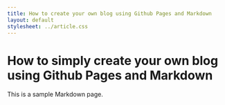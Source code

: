 ```yaml
---
title: How to create your own blog using Github Pages and Markdown
layout: default
stylesheet: ../article.css
---
```


# How to simply create your own blog using Github Pages and Markdown
This is a sample Markdown page.
